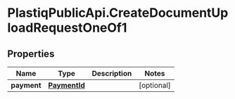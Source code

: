 # PlastiqPublicApi.CreateDocumentUploadRequestOneOf1

## Properties

Name | Type | Description | Notes
------------ | ------------- | ------------- | -------------
**payment** | [**PaymentId**](PaymentId.md) |  | [optional] 


